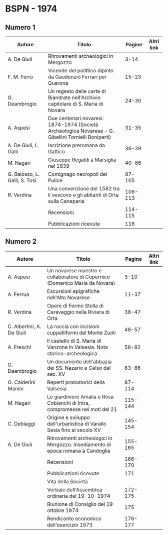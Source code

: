 # BSPN - 1974

## Numero 1

| Autore                        | Titolo                                                                                               | Pagine  | Altri link |
|-------------------------------|------------------------------------------------------------------------------------------------------|---------|------------|
| A. De Giuli                   | Ritrovamenti archeologici in Mergozzo                                                                | 3-14    |            |
| F. M. Ferro                   | Vicende del polittico dipinto da Gaudenzio Ferrari per Quarona                                       | 15-23   |            |
| G. Deambrogio                 | Un regesto delle carte di Biandrate nell'Archivio capitolare di S. Maria di Novara                   | 24-30   |            |
| A. Aspesi                     | Due centenari novaresi: 1874-1974 (Società Archeologica Novarese - G. Gibellini Tornielli Boniperti) | 31-35   |            |
| A. De Giuli, L. Galli         | Iscrizione preromana da Gattico                                                                      | 36-39   |            |
| M. Nagari                     | Giuseppe Regaldi a Marsiglia nel 1839                                                                | 40-86   |            |
| G. Balosso, L. Galli, S. Tosi | Comignago necropoli del Pulice                                                                       | 87-105  |            |
| R. Verdina                    | Una convenzione del 1582 tra il vescovo e gli abitanti di Orta sulla Caneparia                       | 106-113 |            |
|                               | Recensioni                                                                                           | 114-115 |            |
|                               | Pubblicazioni ricevute                                                                               | 116     |            |

## Numero 2

| Autore                    | Titolo                                                                          | Pagine  | Altri link |
|---------------------------|---------------------------------------------------------------------------------|---------|------------|
| A. Aspesi                 | Un novarese maestro e collaboratore di Copernico (Domenico Maria da Novara)     | 3-10    |            |
| A. Ferrua                 | Escursioni epigrafiche nell'Alto Novarese                                       | 11-37   |            |
| R. Verdina                | Opere di Fermo Stella di Caravaggio nella Riviera di Orta                       | 38-47   |            |
| C. Albertini, A. De Giuli | La roccia con incisioni cuppelliformi del Monte Zuoli                           | 48-57   |            |
| A. Freschi                | Il castello di S. Maria di Vanzone in Valsesia. Nota storico-archeologica       | 58-82   |            |
| G. Deambrogio             | Un documento dell'abbazia dei SS. Nazario e Celso del sec. XV                   | 83-86   |            |
| O. Calderini Manini       | Reperti protostorici della Valsesia                                             | 87-114  |            |
| M. Nagari                 | Le giardiniere Amalia e Rosa Cobianchi di Intra, compromesse nei moti del 21    | 115-144 |            |
| C. Debiaggi               | Origine e sviluppo dell'urbanistica di Varallo Sesia fino al secolo XV          | 145-154 |            |
| A. De Giuli               | Ritrovamenti archeologici in Mergozzo. Insediamento di epoca romana a Candoglia | 155-165 |            |
|                           | Recensioni                                                                      | 166-170 |            |
|                           | Pubblicazioni ricevute                                                          | 171     |            |
|                           | Vita della Società                                                              |         |            |
|                           | Verbale dell'Assemblea ordinaria del 19-10-1974                                 | 172-175 |            |
|                           | Riunione di Consiglio del 19 ottobre 1974                                       | 175     |            |
|                           | Rendiconto economico dell'esercizio 1973                                        | 176-177 |            |
